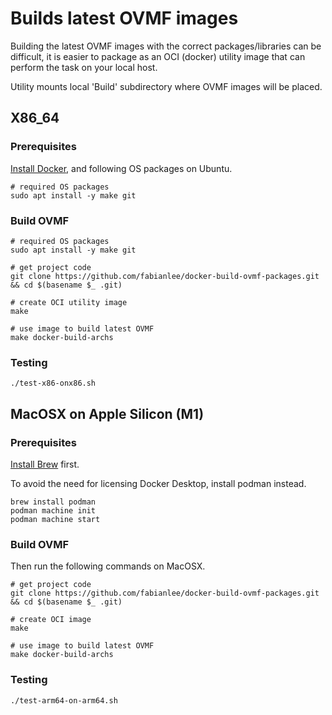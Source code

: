 # Builds latest OVMF images

Building the latest OVMF images with the correct packages/libraries can be difficult, it is easier to package as an OCI (docker) utility image that can perform the task on your local host.

Utility mounts local 'Build' subdirectory where OVMF images will be placed.

## X86_64

### Prerequisites

[Install Docker](https://fabianlee.org/2023/09/14/docker-installing-docker-ce-on-ubuntu/), and following OS packages on Ubuntu.

```
# required OS packages
sudo apt install -y make git
```

### Build OVMF

```
# required OS packages
sudo apt install -y make git

# get project code
git clone https://github.com/fabianlee/docker-build-ovmf-packages.git && cd $(basename $_ .git)

# create OCI utility image
make

# use image to build latest OVMF
make docker-build-archs
```

### Testing

```
./test-x86-onx86.sh
```


## MacOSX on Apple Silicon (M1)

### Prerequisites

[Install Brew](https://docs.brew.sh/Installation) first.

To avoid the need for licensing Docker Desktop, install podman instead.

```
brew install podman
podman machine init
podman machine start
```

### Build OVMF

Then run the following commands on MacOSX.

```
# get project code
git clone https://github.com/fabianlee/docker-build-ovmf-packages.git && cd $(basename $_ .git)

# create OCI image
make

# use image to build latest OVMF
make docker-build-archs
```

### Testing

```
./test-arm64-on-arm64.sh
```
